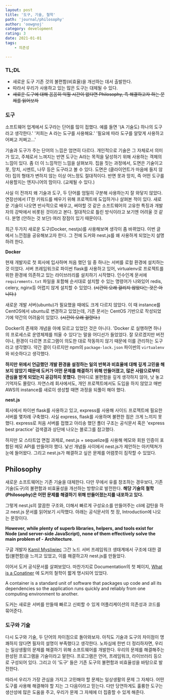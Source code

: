 ```yaml
---
layout: post
title: '도구, 기술, 철학'
path: 'journal/philosophy'
author: 'oowgnoj'
category: development
rating: 3
date: 2021-01-01
tags:
    - 의존성

---
```


### TL;DL

- 새로운 도구 기존 것의 불편함(비효율)을 개선하는 데서 출발한다.
- 따라서 우리가 사용하고 있는 많은 도구는 대체될 수 있다.
- ~~새로운 도구에 대해 꼼꼼히 익힐 시간이 없다면 Philosophy, 즉 해결하고자 하는 문제를 읽어보자~~

### 도구

소프트웨어 업계에서 도구라는 단어를 많이 접했다. 예를 들면 '(A 기술도) 하나의 도구라고 생각한다.' '저희는 A 라는 도구를 사용해요.' '필요에 따라 도구를 알맞게 사용하고 어쩌고 저쩌고...'

기술과 도구가 주는 단어의 느낌은 엄연히 다르다. 개인적으로 기술은 그 자체로서 의미가 있고, 주체로서 느껴지는 반면 도구는 A라는 목적을 달성하기 위해 사용하는 객체의 느낌이 있다. 좀 더 이 느낌적인 느낌을 살펴보자. 집을 짓는 과정에서, 도면은 기술이고 못, 망치, 시멘트, 나무 등은 도구라고 볼 수 있다. 도면은 (클라이언트가 마음에 들지 않아) 집의 형태가 변하지 않는 이상 어느정도 절대적이다. 반면 못과 망치, 즉 어떤 도구를 사용할지는 엔지니어의 맘이다. (교체될 수 있다.)

사실 이 전까지 왜 기술과 도구, 두 단어를 엄밀히 구분해 사용하는지 잘 와닿지 않았다. 연장선에서 IT한 키워드를 배우기 위해 프로젝트에 도입하거나 살펴본 적이 있다. 새로운 기술이 나오면 반사적으로 배우고, 써야할 것 같은 소프트웨어의 고유한 특징과 개발자의 강박에서 비롯된 것이라고 본다. 절대적으로 틀린 방식이라고 보기엔 어려울 것 같다. 분명 (안하는 것 보단) 여러 장점이 있기 때문이다.

최근 두가지 새로운 도구(Docker, nestjs)를 사용해보며 생각이 좀 바뀌었다. 이번 글에서 느낀점을 공유해보고자 한다. 그 전에 도커와 nest.js를 왜 사용하게 되었는지 설명하려 한다.

**Docker**

현재 개발자로 첫 회사에 입사하며 처음 했던 일 중 하나는 서버를 로컬 환경에 설치하는 것 이었다. 서버 프레임워크로 파이썬 flask를 사용하고 있어, virtualenv로 프로젝트를 위한 환경에 의존하고 있는 라이브러리를 설치하기 시작했다. 인수인계 문서에 `requirements.txt`  파일을 포함해 순서대로 설치할 수 있는 명령어가 나와있어 redis, celery, nginx등 어렵지 않게 설치할 수 있었다. ~~(시간이 오래 걸리지 않았다는 것은 아니다.)~~ 

새로운 개발 서버(ubuntu)가 필요했을 때에도 크게 다르지 않았다. 이 때 instance를 CentOS에서 ubuntu로 변경하고 있었는데, 기존 문서는 CentOS 기반으로 작성되었기에 약간의 어려움이 있었다. ~~(시간이 오래 걸렸다.)~~

Docker의 존재와 개념을 아예 모르고 있었던 것은 아니다. 'Docker 로 실행하면 하나의 프로세스로 운영체제를 띄울 수 있다'는 말을 어디선가 들었었다. 잘 모르겠지만 버전이나, 환경이 다르면 프로그램이 의도한 대로 작동하지 않기 때문에 이를 관리하는 도구라고 생각했다. 약간 결이 다르지만 npm의 `package-lock.json` 파이썬의 `virtualenv`와 비슷하다고 생각했다.

**하지만 위에서 언급했던 개발 환경을 설정하는 일의 반복과 비효율에 대해 깊게 고민을 해보지 않았기 때문에 도커가 어떤 문제를 해결하기 위해 만들어졌고, 많은 사람으로부터 관심을 받게 되었는지 공감하지 못했다.** 한마디로 불편함을 깊게 생각하지 않아, 낫 놓고 기억자도 몰랐다. 자연스레 회사에서도, 개인 프로젝트에서도 도입을 하지 않았고 매번 AWS의 instance를 새로이 생성할 때면 과정을 되풀이 해야 했다.

**nest.js**

회사에서 파이썬 flask를 사용하고 있고, express를 사용해 사이드 프로젝트에 필요한 서버를 몇차례 구축했다. 사실 express, flask를 사용하며 불편한 점은 크게 느끼지 못했다. express로 처음 서버를 접했고 아리송 했던 폴더 구조는 공식문서 혹은 'express best practice' 검색결과 상단에 나오는 블로그를 참고했다.

하지만 모 스타트업 면접 과제로, nest.js + sequelize를 사용해 메모와 회원 인증이 포함된 메모 API를 만들어야 했다. 낯선 개념들 사이에서 nest.js가 제안하는 아키텍쳐가 눈에 들어왔다. 그리고 nest.js가 해결하고 싶은 문제를 어렴풋이 짐작할 수 있었다.

## Philosophy

새로운 소프트웨어는 기존 기술을 대체한다. 다만 무에서 유를 창조하는 경우보다, 기존 기술(도구)의 불편함과 비효율성을 개선하는 방향으로 발전한다. **해당 기술의 철학(Philosophy)은 어떤 문제를 해결하기 위해 만들어졌는지를 내포하고 있다.**

그렇게 nest.js의 깔끔한 구조와, 더해서 빠르게 구성요소를 만들어주는 cli에 감탄을 하고 nest.js 문서를 읽어보기 시작했다. 아래는 공식문서의 첫 장, Introduction에 나오는 문장이다. 

**However, while plenty of superb libraries, helpers, and tools exist for Node (and server-side JavaScript), none of them effectively solve the main problem of -** **Architecture**.

구글 개발자 [Kamil Mysliwiec](https://developers.google.com/community/experts/directory/profile/profile-kamil_mysliwiec#:~:text=My%20Biography,consultant%2C%20and%20open%20source%20contributor.) 그간 노드 서버 프레임워크 생태계에서 구조에 대한 결핍(불편함)을 느끼고 있었고, 이를 해결하고자 nest.js를 만들었다.

이어서 도커 공식문서를 살펴보았다. 마찬가지로 Documentation의 첫 페이지, [What is a Conatiner](https://www.docker.com/resources/what-container) 에 도커의 철학이 짧게 명시되어 있었다.

A container is a standard unit of software that packages up code and all its dependencies so the application runs quickly and reliably from one computing environment to another.

도커는 새로운 서버를 만들때 빠르고 신뢰할 수 있게 어플리케이션의 의존성과 코드를 묶어준다. 

### 도구와 기술

다시 도구와 기술, 두 단어의 차이점으로 돌아와보자. 아직도 기술과 도구의 차이점이 명쾌하지 않다면 필자의 설명이 부족했다고 생각한다. 노파심에 한번 더 정리하자면, 우리는 일상생활의 문제를 해결하기 위해 소프트웨어를 개발한다. 우리의 문제를 해결해주는 완성된 프로그램을 기술이라고 말한다. 프로그램은 언어, 프레임워크, 라이브러리 등으로 구성되어 있다. 그리고 이 '도구' 들은 기존 도구의 불편함과 비효율성을 바탕으로 발전한다.

따라서 우리가 가장 관심을 가지고 고민해야 할 문제는 일상생활의 문제 그 자체다. 어떤 도구를 사용해 해결해야 할 지는 그 다음이라고 믿는다. 다만 당연하게도 훌륭한 도구는 생산성에 많은 도움을 주고, 우리가 문제 그 자체에 더 집중할 수 있게 해준다.